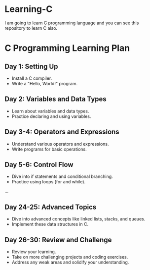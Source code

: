 # Learning-C
I am going to learn C programming language and you can see this repository to learn C also.

# C Programming Learning Plan

## Day 1: Setting Up
- Install a C compiler.
- Write a "Hello, World!" program.

## Day 2: Variables and Data Types
- Learn about variables and data types.
- Practice declaring and using variables.

## Day 3-4: Operators and Expressions
- Understand various operators and expressions.
- Write programs for basic operations.

## Day 5-6: Control Flow
- Dive into if statements and conditional branching.
- Practice using loops (for and while).

...

## Day 24-25: Advanced Topics
- Dive into advanced concepts like linked lists, stacks, and queues.
- Implement these data structures in C.

## Day 26-30: Review and Challenge
- Review your learning.
- Take on more challenging projects and coding exercises.
- Address any weak areas and solidify your understanding.
